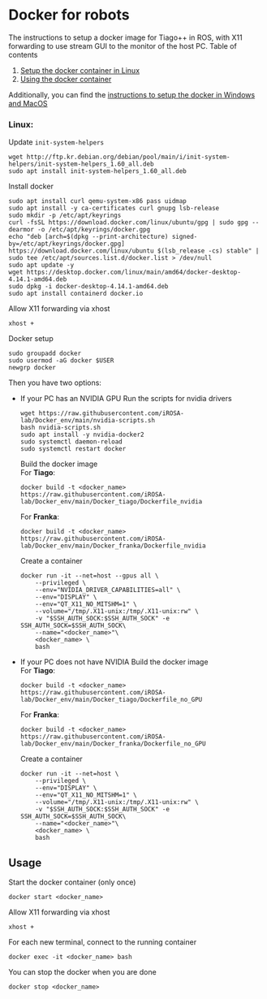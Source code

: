 # Docker for robots

The instructions to setup a docker image for Tiago++ in ROS, with X11 forwarding to use stream GUI to the monitor of the host PC.
Table of contents
1. [Setup the docker container in Linux](#linux)
2. [Using the docker container](#usage)

Additionally, you can find the [instructions to setup the docker in Windows and MacOS](https://github.com/iROSA-lab/Docker_env/blob/main/Windows_Mac.md)

### Linux:
Update `init-system-helpers`
```
wget http://ftp.kr.debian.org/debian/pool/main/i/init-system-helpers/init-system-helpers_1.60_all.deb
sudo apt install init-system-helpers_1.60_all.deb
```
Install docker
```
sudo apt install curl qemu-system-x86 pass uidmap
sudo apt install -y ca-certificates curl gnupg lsb-release
sudo mkdir -p /etc/apt/keyrings
curl -fsSL https://download.docker.com/linux/ubuntu/gpg | sudo gpg --dearmor -o /etc/apt/keyrings/docker.gpg
echo "deb [arch=$(dpkg --print-architecture) signed-by=/etc/apt/keyrings/docker.gpg] https://download.docker.com/linux/ubuntu $(lsb_release -cs) stable" | sudo tee /etc/apt/sources.list.d/docker.list > /dev/null
sudo apt update -y
wget https://desktop.docker.com/linux/main/amd64/docker-desktop-4.14.1-amd64.deb
sudo dpkg -i docker-desktop-4.14.1-amd64.deb
sudo apt install containerd docker.io
```
Allow X11 forwarding via xhost
```
xhost +
```
Docker setup
```
sudo groupadd docker
sudo usermod -aG docker $USER
newgrp docker
```

Then you have two options:

* If your PC has an NVIDIA GPU
    Run the scripts for nvidia drivers
    ```
    wget https://raw.githubusercontent.com/iROSA-lab/Docker_env/main/nvidia-scripts.sh
    bash nvidia-scripts.sh
    sudo apt install -y nvidia-docker2
    sudo systemctl daemon-reload
    sudo systemctl restart docker
    ```

    Build the docker image <br>
    For **Tiago**:
    ```
    docker build -t <docker_name> https://raw.githubusercontent.com/iROSA-lab/Docker_env/main/Docker_tiago/Dockerfile_nvidia
    ```
    For **Franka**:
    ```
    docker build -t <docker_name> https://raw.githubusercontent.com/iROSA-lab/Docker_env/main/Docker_franka/Dockerfile_nvidia
    ```

    Create a container
    ```
    docker run -it --net=host --gpus all \
        --privileged \
        --env="NVIDIA_DRIVER_CAPABILITIES=all" \
        --env="DISPLAY" \
        --env="QT_X11_NO_MITSHM=1" \
        --volume="/tmp/.X11-unix:/tmp/.X11-unix:rw" \
        -v "$SSH_AUTH_SOCK:$SSH_AUTH_SOCK" -e SSH_AUTH_SOCK=$SSH_AUTH_SOCK\
        --name="<docker_name>"\
        <docker_name> \
        bash
    ```

* If your PC does not have NVIDIA
    Build the docker image <br>
    For **Tiago**:
    ```
    docker build -t <docker_name> https://raw.githubusercontent.com/iROSA-lab/Docker_env/main/Docker_tiago/Dockerfile_no_GPU
    ```
    For **Franka**:
    ```
    docker build -t <docker_name> https://raw.githubusercontent.com/iROSA-lab/Docker_env/main/Docker_franka/Dockerfile_no_GPU
    ```

    Create a container
    ```
    docker run -it --net=host \
        --privileged \
        --env="DISPLAY" \
        --env="QT_X11_NO_MITSHM=1" \
        --volume="/tmp/.X11-unix:/tmp/.X11-unix:rw" \
        -v "$SSH_AUTH_SOCK:$SSH_AUTH_SOCK" -e SSH_AUTH_SOCK=$SSH_AUTH_SOCK\
        --name="<docker_name>"\
        <docker_name> \
        bash
    ```

## Usage

Start the docker container (only once)
```
docker start <docker_name>
```
Allow X11 forwarding via xhost
```
xhost +
```
For each new terminal, connect to the running container
```
docker exec -it <docker_name> bash
```
You can stop the docker when you are done
```
docker stop <docker_name> 
```
